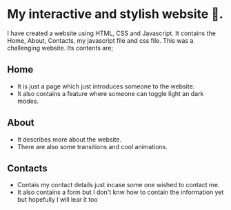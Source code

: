 # My interactive and stylish website 🎉.
I have created a website using HTML, CSS and Javascript.
It contains the Home, About, Contacts, my javascript file and css file.
This was a challenging website.
Its contents are;

## Home
* It is just a page which just introduces someone to the website.
* It also contains a feature where someone can toggle light an dark modes.

## About
* It describes more about the website.
* There are also some transitions and cool animations.

## Contacts
* Contais my contact details just incase some one wished to contact me.
* It also contains a form but I don't knw how to contain the information yet but hopefully I will lear it too